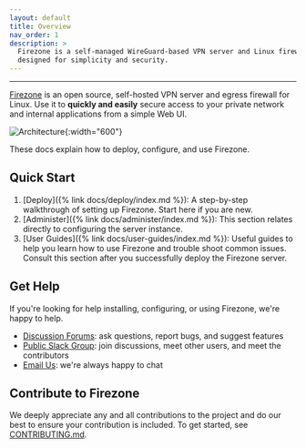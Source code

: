 ```yaml
---
layout: default
title: Overview
nav_order: 1
description: >
  Firezone is a self-managed WireGuard-based VPN server and Linux firewall
  designed for simplicity and security.
---
```


---

[Firezone](https://firez.one) is an open source, self-hosted VPN server and
egress firewall for Linux. Use it to **quickly and easily** secure access to
your private network and internal applications from a simple Web UI.

![Architecture](https://user-images.githubusercontent.com/52545545/147286088-08b0d11f-d81d-4622-8145-179071d2f0fb.png){:width="600"}

These docs explain how to deploy, configure, and use Firezone.

## Quick Start

1. [Deploy]({% link docs/deploy/index.md %}): A step-by-step walkthrough of
setting up Firezone. Start here if you are new.
1. [Administer]({% link docs/administer/index.md %}): This section relates
directly to configuring the server instance.
1. [User Guides]({% link docs/user-guides/index.md %}): Useful guides to help you
learn how to use Firezone and trouble shoot common issues. Consult this section
after you successfully deploy the Firezone server.

## Get Help

If you're looking for help installing, configuring, or using Firezone, we're
happy to help.

* [Discussion Forums](https://discourse.firez.one/): ask questions, report bugs,
and suggest features
* [Public Slack Group](https://join.slack.com/t/firezone-users/shared_invite/zt-111043zus-j1lP_jP5ohv52FhAayzT6w):
join discussions, meet other users, and meet the contributors
* [Email Us](mailto:team@firez.one): we're always happy to chat

## Contribute to Firezone

We deeply appreciate any and all contributions to the project and do our best to
ensure your contribution is included. To get started, see [CONTRIBUTING.md](https://github.com/firezone/firezone/blob/master/CONTRIBUTING.md).
